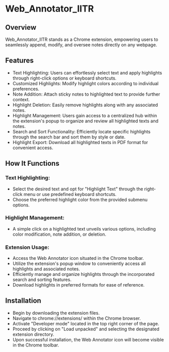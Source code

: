 # Web_Annotator_IITR

## Overview
Web_Annotator_IITR stands as a Chrome extension, empowering users to seamlessly append, modify, and oversee notes directly on any webpage.

## Features
- Text Highlighting: Users can effortlessly select text and apply highlights through right-click options or keyboard shortcuts.
- Customized Highlights: Modify highlight colors according to individual preferences.
- Note Addition: Attach sticky notes to highlighted text to provide further context.
- Highlight Deletion: Easily remove highlights along with any associated notes.
- Highlight Management: Users gain access to a centralized hub within the extension's popup to organize and review all highlighted texts and notes.
- Search and Sort Functionality: Efficiently locate specific highlights through the search bar and sort them by style or date.
- Highlight Export: Download all highlighted texts in PDF format for convenient access.

## How It Functions
### Text Highlighting:
- Select the desired text and opt for "Highlight Text" through the right-click menu or use predefined keyboard shortcuts.
- Choose the preferred highlight color from the provided submenu options.

### Highlight Management:
- A simple click on a highlighted text unveils various options, including color modification, note addition, or deletion.

### Extension Usage:
- Access the Web Annotator icon situated in the Chrome toolbar.
- Utilize the extension's popup window to conveniently access all highlights and associated notes.
- Efficiently manage and organize highlights through the incorporated search and sorting features.
- Download highlights in preferred formats for ease of reference.

## Installation
- Begin by downloading the extension files.
- Navigate to chrome://extensions/ within the Chrome browser.
- Activate "Developer mode" located in the top right corner of the page.
- Proceed by clicking on "Load unpacked" and selecting the designated extension directory.
- Upon successful installation, the Web Annotator icon will become visible in the Chrome toolbar.
